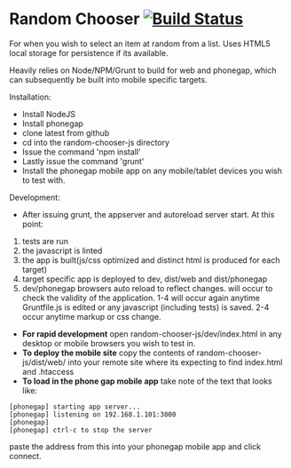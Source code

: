Random Chooser  [![Build Status](https://travis-ci.org/matyb/random-chooser-js.png?branch=master)](https://travis-ci.org/matyb/random-chooser-js)
==============
For when you wish to select an item at random from a list. Uses HTML5 local storage for persistence if its available.

Heavily relies on Node/NPM/Grunt to build for web and phonegap, which can subsequently be built into mobile specific targets.

Installation:
* Install NodeJS
* Install phonegap
* clone latest from github
* cd into the random-chooser-js directory
* Issue the command 'npm install'
* Lastly issue the command 'grunt'
* Install the phonegap mobile app on any mobile/tablet devices you wish to test with.

Development:
* After issuing grunt, the appserver and autoreload server start. At this point:
1. tests are run
2. the javascript is linted
3. the app is built(js/css optimized and distinct html is produced for each target)
4. target specific app is deployed to dev, dist/web and dist/phonegap
5. dev/phonegap browsers auto reload to reflect changes.
will occur to check the validity of the application. 1-4 will occur again anytime Gruntfile.js is edited or any javascript (including tests) is saved. 2-4 occur anytime markup or css change.
* **For rapid development** open random-chooser-js/dev/index.html in any desktop or mobile browsers you wish to test in.
* **To deploy the mobile site** copy the contents of random-chooser-js/dist/web/ into your remote site where its expecting to find index.html and .htaccess
* **To load in the phone gap mobile app** take note of the text that looks like:
```
[phonegap] starting app server...
[phonegap] listening on 192.168.1.101:3000
[phonegap]
[phonegap] ctrl-c to stop the server
```
paste the address from this into your phonegap mobile app and click connect.
